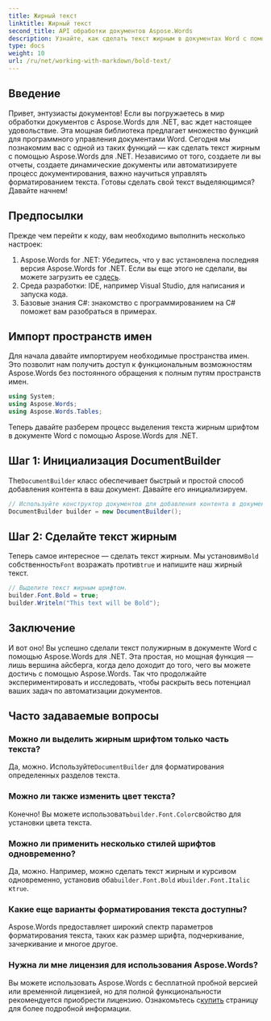 ```yaml
---
title: Жирный текст
linktitle: Жирный текст
second_title: API обработки документов Aspose.Words
description: Узнайте, как сделать текст жирным в документах Word с помощью Aspose.Words для .NET с помощью нашего пошагового руководства. Идеально подходит для автоматизации форматирования документов.
type: docs
weight: 10
url: /ru/net/working-with-markdown/bold-text/
---
```

## Введение

Привет, энтузиасты документов! Если вы погружаетесь в мир обработки документов с Aspose.Words для .NET, вас ждет настоящее удовольствие. Эта мощная библиотека предлагает множество функций для программного управления документами Word. Сегодня мы познакомим вас с одной из таких функций — как сделать текст жирным с помощью Aspose.Words для .NET. Независимо от того, создаете ли вы отчеты, создаете динамические документы или автоматизируете процесс документирования, важно научиться управлять форматированием текста. Готовы сделать свой текст выделяющимся? Давайте начнем!

## Предпосылки

Прежде чем перейти к коду, вам необходимо выполнить несколько настроек:

1.  Aspose.Words for .NET: Убедитесь, что у вас установлена последняя версия Aspose.Words for .NET. Если вы еще этого не сделали, вы можете загрузить ее с[здесь](https://releases.aspose.com/words/net/).
2. Среда разработки: IDE, например Visual Studio, для написания и запуска кода.
3. Базовые знания C#: знакомство с программированием на C# поможет вам разобраться в примерах.

## Импорт пространств имен

Для начала давайте импортируем необходимые пространства имен. Это позволит нам получить доступ к функциональным возможностям Aspose.Words без постоянного обращения к полным путям пространств имен.

```csharp
using System;
using Aspose.Words;
using Aspose.Words.Tables;
```

Теперь давайте разберем процесс выделения текста жирным шрифтом в документе Word с помощью Aspose.Words для .NET.

## Шаг 1: Инициализация DocumentBuilder

 The`DocumentBuilder` класс обеспечивает быстрый и простой способ добавления контента в ваш документ. Давайте его инициализируем.

```csharp
// Используйте конструктор документов для добавления контента в документ.
DocumentBuilder builder = new DocumentBuilder();
```

## Шаг 2: Сделайте текст жирным

 Теперь самое интересное — сделать текст жирным. Мы установим`Bold` собственность`Font` возражать против`true` и напишите наш жирный текст.

```csharp
// Выделите текст жирным шрифтом.
builder.Font.Bold = true;
builder.Writeln("This text will be Bold");
```

## Заключение

И вот оно! Вы успешно сделали текст полужирным в документе Word с помощью Aspose.Words для .NET. Эта простая, но мощная функция — лишь вершина айсберга, когда дело доходит до того, чего вы можете достичь с помощью Aspose.Words. Так что продолжайте экспериментировать и исследовать, чтобы раскрыть весь потенциал ваших задач по автоматизации документов.

## Часто задаваемые вопросы

### Можно ли выделить жирным шрифтом только часть текста?
 Да, можно. Используйте`DocumentBuilder` для форматирования определенных разделов текста.

### Можно ли также изменить цвет текста?
 Конечно! Вы можете использовать`builder.Font.Color`свойство для установки цвета текста.

### Можно ли применить несколько стилей шрифтов одновременно?
 Да, можно. Например, можно сделать текст жирным и курсивом одновременно, установив оба`builder.Font.Bold` и`builder.Font.Italic` к`true`.

### Какие еще варианты форматирования текста доступны?
Aspose.Words предоставляет широкий спектр параметров форматирования текста, таких как размер шрифта, подчеркивание, зачеркивание и многое другое.

### Нужна ли мне лицензия для использования Aspose.Words?
 Вы можете использовать Aspose.Words с бесплатной пробной версией или временной лицензией, но для полной функциональности рекомендуется приобрести лицензию. Ознакомьтесь с[купить](https://purchase.aspose.com/buy) страницу для более подробной информации.
